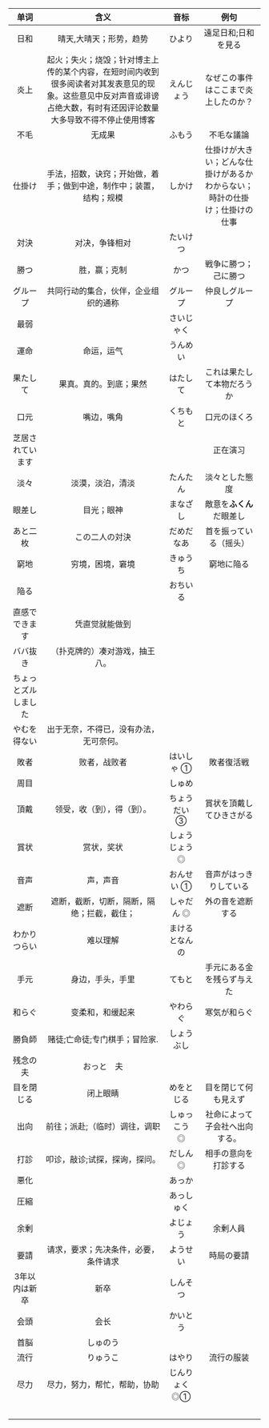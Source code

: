 |         单词         |                             含义                             |      音标      |                             例句                             |
| :------------------: | :----------------------------------------------------------: | :------------: | :----------------------------------------------------------: |
|         日和         |                   晴天,大晴天；形势，趋势                    |     ひより     |                     遠足日和;日和を見る                      |
|         炎上         | 起火；失火；烧毁；针对博主上传的某个内容，在短时间内收到很多阅读者对其发表意见的现象。这些意见中反对声音或诽谤占绝大数，有时有还因评论数量大多导致不得不停止使用博客 |   えんじょう   |             なぜこの事件はここまで炎上したのか？             |
|         不毛         |                            无成果                            |     ふもう     |                          不毛な議論                          |
|        仕掛け        | 手法，招数，诀窍；开始做，着手；做到中途，制作中；装置，结构；规模 |     しかけ     | 仕掛けが大きい；どんな仕掛けがあるかわからない；時計の仕掛け；仕掛けの仕事 |
|         対決         |                        对决，争锋相对                        |    たいけつ    |                                                              |
|         勝つ         |                         胜，赢；克制                         |      かつ      |                     戦争に勝つ；己に勝つ                     |
|       グループ       |             共同行动的集合，伙伴，企业组织的通称             |    グループ    |                        仲良しグループ                        |
|         最弱         |                                                              |   さいじゃく   |                                                              |
|         運命         |                          命运，运气                          |    うんめい    |                                                              |
|       果たして       |                    果真。真的。到底；果然                    |    はたして    |                  これは果たして本物だろうか                  |
|         口元         |                          嘴边，嘴角                          |    くちもと    |                         口元のほくろ                         |
|   芝居されています   |                                                              |                |                           正在演习                           |
|         淡々         |                       淡漠，淡泊，清淡                       |    たんたん    |                        淡々とした態度                        |
|        眼差し        |                          目光；眼神                          |    まなざし    |                   敵意を**ふくん**だ眼差し                   |
|       あと二枚       |                        この二人の対決                        |   だめだなあ   |                    首を振っている（摇头）                    |
|         窮地         |                       穷境，困境，窘境                       |    きゅうち    |                          窮地に陥る                          |
|         陥る         |                                                              |    おちいる    |                                                              |
|    直感でできます    |                        凭直觉就能做到                        |                |                                                              |
|       ババ抜き       |                （扑克牌的）凑对游戏，抽王八。                |                |                                                              |
| ちょっとズルしました |                                                              |                |                                                              |
|     やむを得ない     |            出于无奈，不得已，没有办法，无可奈何。            |                |                                                              |
|         敗者         |                         败者，战败者                         |   はいしゃ ①   |                          敗者復活戦                          |
|         周目         |                                                              |     しゅめ     |                                                              |
|         頂戴         |                  领受，收（到），得（到）。                  |  ちょうだい ③  |                   賞状を頂戴してひきさがる                   |
|         賞状         |                          赏状，奖状                          | しょうじょう ◎ |                                                              |
|         音声         |                           声，声音                           |   おんせい ①   |                    音声がはっきりしている                    |
|         遮断         |          遮断，截断，切断，隔断，隔绝；拦截，截住；          |   しゃだん ◎   |                       外の音を遮断する                       |
|     わかりつらい     |                           难以理解                           | まけるとなんの |                                                              |
|         手元         |                       身边，手头，手里                       |     てもと     |                  手元にある金を残らず与えた                  |
|        和らぐ        |                       变柔和，和缓起来                       |    やわらぐ    |                         寒気が和らぐ                         |
|        勝負師        |                赌徒;亡命徒;专门棋手；冒险家.                 |   しょうぶし   |                                                              |
|       残念の夫       |                          おっと　夫                          |                |                                                              |
|      目を閉じる      |                           闭上眼睛                           |   めをとじる   |                     目を閉じて何も見えず                     |
|         出向         |                前往；派赴;（临时）调往，调职                 |  しゅっこう ◎  |                社命によって子会社へ出向する。                |
|         打診         |                叩诊，敲诊;试探，探询，探问。                 |    だしん ◎    |                     相手の意向を打診する                     |
|         悪化         |                                                              |     あっか     |                                                              |
|         圧縮         |                                                              |   あっしゅく   |                                                              |
|         余剰         |                                                              |    よじょう    |                           余剰人員                           |
|         要請         |             请求，要求；先决条件，必要，条件请求             |    ようせい    |                          時局の要請                          |
|    3年以内は新卒     |                             新卒                             |    しんそつ    |                                                              |
|         会頭         |                             会长                             |    かいとう    |                                                              |
|         首脳         |                           しゅのう                           |                |                                                              |
|         流行         |                           りゅうこ                           |     はやり     |                          流行の服装                          |
|         尽力         |                 尽力，努力，帮忙，帮助，协助                 | じんりょく ◎①  |                                                              |
|                      |                                                              |                |                                                              |
|                      |                                                              |                |                                                              |
|                      |                                                              |                |                                                              |
|                      |                                                              |                |                                                              |
|                      |                                                              |                |                                                              |

